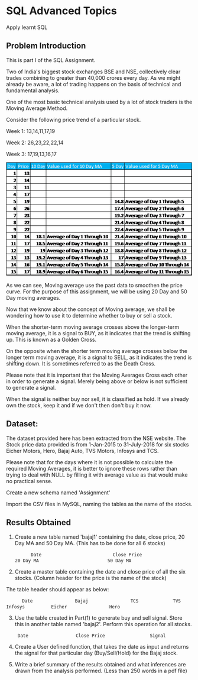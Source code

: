 # SQL Advanced Topics
 Apply learnt SQL
 
## Problem Introduction
This is part I of the SQL Assignment.

Two of India's biggest stock exchanges BSE and NSE, collectively clear trades combining to greater than 40,000 crores every day. As we might already be aware, a lot of trading happens on the basis of technical and fundamental analysis.

One of the most basic technical analysis used by a lot of stock traders is the Moving Average Method. 

Consider the following price trend of a particular stock.

Week 1: 13,14,11,17,19

Week 2: 26,23,22,22,14

Week 3: 17,19,13,16,17

![Figure 1](/ex.png)

As we can see, Moving average use the past data to smoothen the price curve. For the purpose of this assignment, we will be using 20 Day and 50 Day moving averages.

Now that we know about the concept of Moving average, we shall be wondering how to use it to determine whether to buy or sell a stock.

When the shorter-term moving average crosses above the longer-term moving average, it is a signal to BUY, as it indicates that the trend is shifting up. This is known as a Golden Cross.

On the opposite when the shorter term moving average crosses below the longer term moving average, it is a signal to SELL, as it indicates the trend is shifting down. It is sometimes referred to as the Death Cross.

Please note that it is important that the Moving Averages Cross each other in order to generate a signal. Merely being above or below is not sufficient to generate a signal.

When the signal is neither buy nor sell, it is classified as hold. If we already own the stock, keep it and if we don't then don't buy it now.

## Dataset:
The dataset provided here has been extracted from the NSE website. The Stock price data provided is from 1-Jan-2015 to 31-July-2018 for six stocks Eicher Motors, Hero, Bajaj Auto, TVS Motors, Infosys and TCS.

Please note that for the days where it is not possible to calculate the required Moving Averages, it is better to ignore these rows rather than trying to deal with NULL by filling it with average value as that would make no practical sense.

Create a new schema named 'Assignment'

Import the CSV files in MySQL, naming the tables as the name of the stocks.

## Results Obtained
1. Create a new table named 'bajaj1' containing the date, close price, 20 Day MA and 50 Day MA. (This has to be done for all 6 stocks)

             Date            	            Close Price             	              20 Day MA           	             50 Day MA               
 
2. Create a master table containing the date and close price of all the six stocks. (Column header for the price is the name of the stock)

The table header should appear as below:

          Date         	      Bajaj        	       TCS      	   TVS      	     Infosys   	      Eicher       	        Hero         

3. Use the table created in Part(1) to generate buy and sell signal. Store this in another table named 'bajaj2'. Perform this operation for all stocks.

        Date      	          Close Price       	      Signal        

4. Create a User defined function, that takes the date as input and returns the signal for that particular day (Buy/Sell/Hold) for the Bajaj stock.

5. Write a brief summary of the results obtained and what inferences are drawn from the analysis performed. (Less than 250 words in a pdf file)